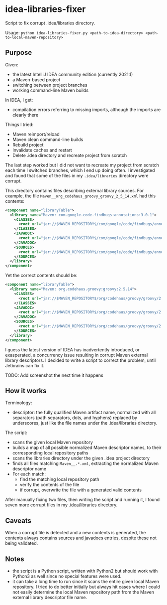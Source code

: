 # idea-libraries-fixer

Script to fix corrupt .idea/libraries directory.

Usage: `python idea-libraries-fixer.py <path-to-idea-directory> <path-to-local-maven-repository>`

## Purpose

Given:
* the latest IntelliJ IDEA community edition (currently 2021.1)
* a Maven-based project
* switching between project branches
* working command-line Maven builds

In IDEA, I get:
* compilation errors referring to missing imports, although the imports are clearly there

Things I tried:
* Maven reimport/reload
* Maven clean command-line builds
* Rebuild project
* Invalidate caches and restart
* Delete .idea directory and recreate project from scratch

The last step worked but I did not want to recreate my project from scratch each time I switched branches, which I end up doing often.  I investigated and found that some of the files in my `.idea/libraries` directory were corrupt.

This directory contains files describing external library sources.  For example, the file `Maven__org_codehaus_groovy_groovy_2_5_14.xml` had this contents:
```xml
<component name="libraryTable">
  <library name="Maven: com.google.code.findbugs:annotations:3.0.1">
    <CLASSES>
      <root url="jar://$MAVEN_REPOSITORY$/com/google/code/findbugs/annotations/3.0.1/annotations-3.0.1.jar!/" />
    </CLASSES>
    <JAVADOC>
      <root url="jar://$MAVEN_REPOSITORY$/com/google/code/findbugs/annotations/3.0.1/annotations-3.0.1-javadoc.jar!/" />
    </JAVADOC>
    <SOURCES>
      <root url="jar://$MAVEN_REPOSITORY$/com/google/code/findbugs/annotations/3.0.1/annotations-3.0.1-sources.jar!/" />
    </SOURCES>
  </library>
</component>
```

Yet the correct contents should be:
```xml
<component name="libraryTable">
  <library name="Maven: org.codehaus.groovy:groovy:2.5.14">
    <CLASSES>
      <root url="jar://$MAVEN_REPOSITORY$/org/codehaus/groovy/groovy/2.5.14/groovy-2.5.14.jar!/" />
    </CLASSES>
    <JAVADOC>
      <root url="jar://$MAVEN_REPOSITORY$/org/codehaus/groovy/groovy/2.5.14/groovy-2.5.14-javadoc.jar!/" />
    </JAVADOC>
    <SOURCES>
      <root url="jar://$MAVEN_REPOSITORY$/org/codehaus/groovy/groovy/2.5.14/groovy-2.5.14-sources.jar!/" />
    </SOURCES>
  </library>
</component>
```

I guess the latest version of IDEA has inadvertently introduced, or exasperated, a concurrency issue resulting in corrupt Maven external library descriptors.  I decided to write a script to correct the problem, until Jetbrains can fix it.

TODO: Add screenshot the next time it happens

## How it works

Terminology:
* descriptor: the fully qualified Maven artifact name, normalized with all separators (path separators, dots, and hyphens) replaced by underscores, just like the file names under the .idea/libraries directory.

The script:
* scans the given local Maven repository
* builds a map of all possible normalized Maven descriptor names, to their corresponding local repository paths
* scans the libraries directory under the given .idea project directory
* finds all files matching `Maven__.*.xml`, extracting the normalized Maven descriptor name
* For each match:
  * find the matching local repository path
  * verify the contents of the file
  * if corrupt, overwrite the file with a generated valid contents

After manually fixing two files, then writing the script and running it, I found seven more corrupt files in my .idea/libraries directory.

## Caveats

When a corrupt file is detected and a new contents is generated, the contents always contains sources and javadocs entries, despite these not being validated.

## Notes

* the script is a Python script, written with Python2 but should work with Python3 as well since no special features were used.
* it can take a long time to run since it scans the entire given local Maven repository. I tried to do better initially but always hit cases where I could not easily determine the local Maven repository path from the Maven external library descriptor file name.
